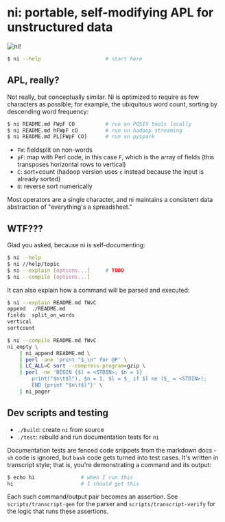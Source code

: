 # ni: portable, self-modifying APL for unstructured data
![ni!](http://spencertipping.com/ni.png)

```sh
$ ni --help                     # start here
```

## APL, really?
Not really, but conceptually similar. Ni is optimized to require as few
characters as possible; for example, the ubiquitous word count, sorting by
descending word frequency:

```sh
$ ni README.md FWpF CO          # run on POSIX tools locally
$ ni README.md hFWpF cO         # run on hadoop streaming
$ ni README.md PL[FWpF CO]      # run on pyspark
```

- `FW`: fieldsplit on non-words
- `pF`: map with Perl code, in this case `F`, which is the array of fields
  (this transposes horizontal rows to vertical)
- `C`: sort+count (hadoop version uses `c` instead because the input is already
  sorted)
- `O`: reverse sort numerically

Most operators are a single character, and ni maintains a consistent data
abstraction of "everything's a spreadsheet."

## WTF???
Glad you asked, because ni is self-documenting:

```sh
$ ni --help
$ ni //help/topic
$ ni --explain [options...]     # TODO
$ ni --compile [options...]
```

It can also explain how a command will be parsed and executed:

```sh
$ ni --explain README.md fWvC
append	./README.md
fields	split_on_words
vertical
sortcount

$ ni --compile README.md fWvC
ni_empty \
	| ni_append README.md \
	| perl -ane 'print "$_\n" for @F' \
	| LC_ALL=C sort --compress-program=gzip \
	| perl -ne 'BEGIN {$l = <STDIN>; $n = 1}
		print("$n\t$l"), $n = 1, $l = $_ if $l ne ($_ = <STDIN>);
		END {print "$n\t$l"}' \
	| ni_pager
```

## Dev scripts and testing
- `./build`: create `ni` from source
- `./test`: rebuild and run documentation tests for `ni`

Documentation tests are fenced code snippets from the markdown docs - `sh` code
is ignored, but `bash` code gets turned into test cases. It's written in
transcript style; that is, you're demonstrating a command and its output:

```sh
$ echo hi               # when I run this
hi                      # I should get this
```

Each such command/output pair becomes an assertion. See
`scripts/transcript-gen` for the parser and `scripts/transcript-verify` for the
logic that runs these assertions.
